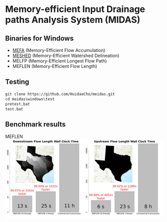 # Memory-efficient Input Drainage paths Analysis System (MIDAS)

## Binaries for Windows

* [MEFA](https://github.com/HuidaeCho/mefa) (Memory-Efficient Flow Accumulation)
* [MESHED](https://github.com/HuidaeCho/meshed) (Memory-Efficient Watershed Delineation)
* MELFP (Memory-Efficient Longest Flow Path)
* MEFLEN (Memory-Efficient Flow Length)

## Testing

```dos
git clone https://github.com/HuidaeCho/meidas.git
cd meidas\windows\test
pretest.bat
test.bat
```

## Benchmark results

MEFLEN
![dflen_uflen_tx_benchmark](dflen_uflen_tx_benchmark.png)
